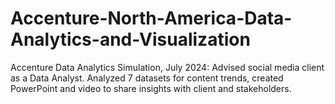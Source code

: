 # Accenture-North-America-Data-Analytics-and-Visualization
Accenture Data Analytics Simulation, July 2024: Advised social media client as a Data Analyst. Analyzed 7 datasets for content trends, created PowerPoint and video to share insights with client and stakeholders.
